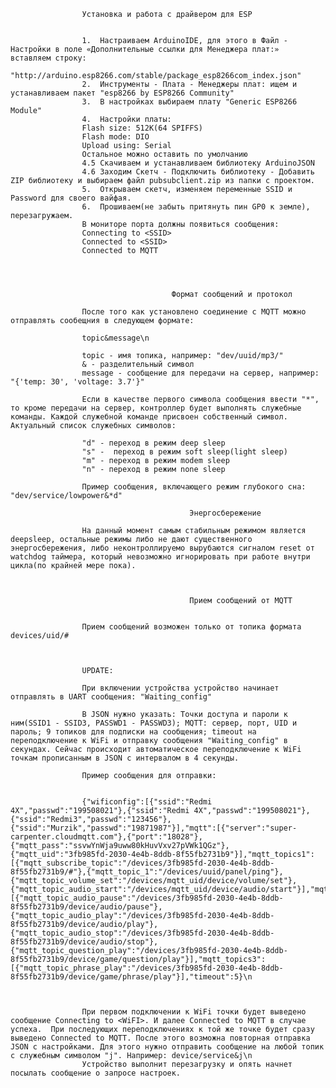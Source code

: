                     Установка и работа с драйвером для ESP
                    
                    
                    1.  Настраиваем ArduinoIDE, для этого в Файл - Настройки в поле «Дополнительные ссылки для Менеджера плат:»   вставляем строку:
                    "http://arduino.esp8266.com/stable/package_esp8266com_index.json"
                    2.  Инструменты - Плата - Менеджеры плат: ищем и устанавливаем пакет "esp8266 by ESP8266 Community"
                    3.  В настройках выбираем плату "Generic ESP8266 Module"
                    4.  Настройки платы:   
                    Flash size: 512K(64 SPIFFS)
                    Flash mode: DIO
                    Upload using: Serial
                    Остальное можно оставить по умолчанию
                    4.5 Скачиваем и устанавливаем библиотеку ArduinoJSON
                    4.6 Заходим Скетч - Подключить библиотеку - Добавить ZIP библиотеку и выбираем файл pubsubclient.zip из папки с проектом.
                    5.  Открываем скетч, изменяем переменные SSID и Password для своего вайфая.
                    6.  Прошиваем(не забыть притянуть пин GP0 к земле), перезагружаем.  
                    В мониторе порта должны появиться сообщения: 
                    Connecting to <SSID>
                    Connected to <SSID>
                    Connected to MQTT
                    
                    


                                        Формат сообщений и протокол
                    
                    После того как установлено соединение с MQTT можно отправлять сообещния в следующем формате:  
                    
                    topic&message\n
                    
                    topic - имя топика, например: "dev/uuid/mp3/"
                    & - разделительный символ
                    message - сообщение для передачи на сервер, например: "{'temp: 30', 'voltage: 3.7'}"
                    
                    Если в качестве первого символа сообщения ввести "*", то кроме передачи на сервер, контроллер будет выполнять служебные команды. Каждой служебной команде присвоен собственный символ. Актуальный список служебных символов:
                    
                    "d" - переход в режим deep sleep
                    "s" -  переход в режим soft sleep(light sleep)
                    "m" - переход в режим modem sleep
                    "n" - переход в режим none sleep
                    
                    Пример сообщения, включающего режим глубокого сна: "dev/service/lowpower&*d"
                    
                                            Энергосбережение
                    
                    На данный момент самым стабильным режимом является deepsleep, остальные режимы либо не дают существенного энергосбережения, либо неконтроллируемо вырубаются сигналом reset от watchdog таймера, который невозможно игнорировать при работе внутри цикла(по крайней мере пока). 


                    
                                            Прием сообщений от MQTT


                    Прием сообщений возможен только от топика формата devices/uid/#



                    UPDATE:

                    При включении устройства устройство начинает отправлять в UART сообщения: "Waiting_config"
                    
                    В JSON нужно указать: Точки доступа и пароли к ним(SSID1 - SSID3, PASSWD1 - PASSWD3); MQTT: сервер, порт, UID и пароль; 9 топиков для подписки на сообщения; timeout на переподключение к WiFi и отправку сообщения "Waiting_config" в секундах. Сейчас происходит автоматическое переподключение к WiFi точкам прописанным в JSON с интервалом в 4 секунды. 

                    Пример сообщения для отправки:


                    {"wificonfig":[{"ssid":"Redmi 4X","passwd":"199508021"},{"ssid":"Redmi 4X","passwd":"199508021"},{"ssid":"Redmi3","passwd":"123456"},{"ssid":"Murzik","passwd":"19871987"}],"mqtt":[{"server":"super-carpenter.cloudmqtt.com"},{"port":"18028"},{"mqtt_pass":"ssvwYnWja9uww80kHuvVxv27pVWk1QGz"},{"mqtt_uid":"3fb985fd-2030-4e4b-8ddb-8f55fb2731b9"}],"mqtt_topics1":[{"mqtt_subscribe_topic":"/devices/3fb985fd-2030-4e4b-8ddb-8f55fb2731b9/#"},{"mqtt_topic_1":"/devices/uuid/panel/ping"},{"mqtt_topic_volume_set":"/devices/mqtt_uid/device/volume/set"},{"mqtt_topic_audio_start":"/devices/mqtt_uid/device/audio/start"}],"mqtt_topics2":[{"mqtt_topic_audio_pause":"/devices/3fb985fd-2030-4e4b-8ddb-8f55fb2731b9/device/audio/pause"},{"mqtt_topic_audio_play":"/devices/3fb985fd-2030-4e4b-8ddb-8f55fb2731b9/device/audio/play"},{"mqtt_topic_audio_stop":"/devices/3fb985fd-2030-4e4b-8ddb-8f55fb2731b9/device/audio/stop"},{"mqtt_topic_question_play":"/devices/3fb985fd-2030-4e4b-8ddb-8f55fb2731b9/device/game/question/play"}],"mqtt_topics3":[{"mqtt_topic_phrase_play":"/devices/3fb985fd-2030-4e4b-8ddb-8f55fb2731b9/device/game/phrase/play"}],"timeout":5}\n



                    При первом подключении к WiFi точки будет выведено сообщение Connecting to <WiFI>. И далее Connected to MQTT в случае успеха.  При последующих переподключениях к той же точке будет сразу выведено Connected to MQTT. После этого возможна повторная отправка JSON с настройками. Для этого нужно отправить сообщение на любой топик с служебным символом "j". Например: device/service&j\n   
                    Устройство выполнит перезагрузку и опять начнет посылать сообщение о запросе настроек.

